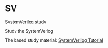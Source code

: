 # SV
SystemVerilog study

Study the SystemVerlog

The based study material:
[SystemVerilog Tutorial](http://www.asic-world.com/systemverilog/literal_values4.html#String_Literals)



